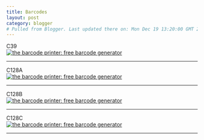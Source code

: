 ```yaml
---
title: Barcodes
layout: post
category: blogger
# Pulled from Blogger. Last updated there on: Mon Dec 19 13:20:00 GMT 2011
---
```

C39 <br/><a href="http://www.barcodesinc.com/generator/"><img src="http://www.barcodesinc.com/generator/image.php?code=1001&style=197&type=C39&width=300&height=100&xres=2&font=3" alt="the barcode printer: free barcode generator" border="0"></a><br/><hr/>C128A <br/><a href="http://www.barcodesinc.com/generator/"><img src="http://www.barcodesinc.com/generator/image.php?code=1001&style=197&type=C128A&width=300&height=100&xres=2&font=3" alt="the barcode printer: free barcode generator" border="0"></a><br/><hr/>C128B <br/><a href="http://www.barcodesinc.com/generator/"><img src="http://www.barcodesinc.com/generator/image.php?code=1001&style=197&type=C128B&width=300&height=100&xres=2&font=3" alt="the barcode printer: free barcode generator" border="0"></a><br/><hr/>C128C <br/><a href="http://www.barcodesinc.com/generator/"><img src="http://www.barcodesinc.com/generator/image.php?code=1001&style=197&type=C128C&width=300&height=100&xres=2&font=3" alt="the barcode printer: free barcode generator" border="0"></a><br/><hr/>
